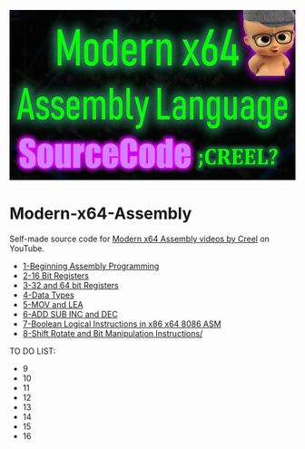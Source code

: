 <img src="/img/background.jpg" width="600" height="300"></img>
# Modern-x64-Assembly
Self-made source code for [Modern x64 Assembly videos by Creel](https://www.youtube.com/playlist?list=PLKK11Ligqitg9MOX3-0tFT1Rmh3uJp7kA) on YouTube. 

- [1-Beginning Assembly Programming](https://github.com/RemusDBD/Modern-x64-Assembly/blob/main/1-Beginning%20Assembly%20Programming/README.md)
- [2-16 Bit Registers](https://github.com/RemusDBD/Modern-x64-Assembly/blob/main/2-16%20Bit%20Registers/Readme.MD)
- [3-32 and 64 bit Registers](https://github.com/RemusDBD/Modern-x64-Assembly/blob/main/3-32%20and%2064%20bit%20Registers/Readme.md)
- [4-Data Types](https://github.com/RemusDBD/Modern-x64-Assembly/blob/main/4-Data%20Types/Readme.md)
- [5-MOV and LEA](https://github.com/RemusDBD/Modern-x64-Assembly/blob/main/5-MOV%20and%20LEA/Readme.md)
- [6-ADD SUB INC and DEC](https://github.com/RemusDBD/Modern-x64-Assembly/blob/main/6-ADD%20SUB%20INC%20and%20DEC/Readme.md)
- [7-Boolean Logical Instructions in x86 x64 8086 ASM](https://github.com/RemusDBD/Modern-x64-Assembly/blob/main/7-Boolean%20Logical%20Instructions%20in%20x86%20x64%208086%20ASM/Readme.md)
- [8-Shift Rotate and Bit Manipulation Instructions/](https://github.com/RemusDBD/Modern-x64-Assembly/blob/main/8-Shift%20Rotate%20and%20Bit%20Manipulation%20Instructions/Readme.md)

TO DO LIST:
- 9
- 10
- 11
- 12
- 13
- 14
- 15
- 16
